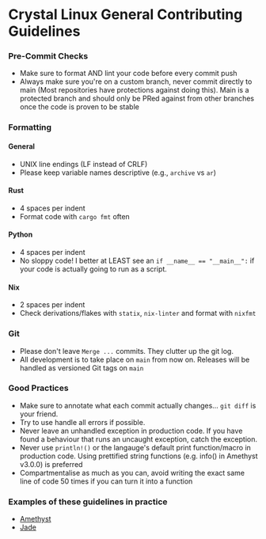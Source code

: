 # Crystal Linux General Contributing Guidelines

### Pre-Commit Checks

- Make sure to format AND lint your code before every commit push
- Always make sure you're on a custom branch, never commit directly to main (Most repositories have protections against doing this). 
  Main is a protected branch and should only be PRed against from other branches once the code is proven to be stable

### Formatting

#### General
- UNIX line endings (LF instead of CRLF)
- Please keep variable names descriptive (e.g., `archive` vs `ar`)

#### Rust
- 4 spaces per indent
- Format code with `cargo fmt` often

#### Python
- 4 spaces per indent
- No sloppy code! I better at LEAST see an `if __name__ == "__main__":` if your code is actually going to run as a script.

#### Nix
- 2 spaces per indent
- Check derivations/flakes with `statix`, `nix-linter` and format with `nixfmt`

### Git

- Please don't leave `Merge ...` commits. They clutter up the git log.
- All development is to take place on `main` from now on. Releases will be handled as versioned Git tags on `main` 

### Good Practices

- Make sure to annotate what each commit actually changes... `git diff` is your friend.
- Try to use handle all errors if possible.
- Never leave an unhandled exception in production code. If you have found a behaviour that runs an uncaught exception, catch the exception.
- Never use `println!()` or the langauge's default print function/macro in production code. Using prettified string functions (e.g. info() in Amethyst v3.0.0) is
  preferred
- Compartmentalise as much as you can, avoid writing the exact same line of code 50 times if you can turn it into a
  function

### Examples of these guidelines in practice

- [Amethyst](https://github.com/crystal-linux/amethyst)
- [Jade](https://github.com/crystal-linux/jade)

